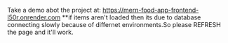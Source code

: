Take a demo abot the project at: https://mern-food-app-frontend-l50r.onrender.com
**if items aren't loaded then its due to database connecting slowly because of differnet environments.So please REFRESH the page and it'll work.
